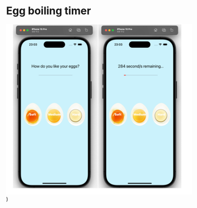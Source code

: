 # Egg boiling timer

![Egg timer app](https://github.com/r-v-slv/EggTimer-iOS13/blob/32fbb6643bac0d344d9926e951008f93d819e323/Egg.png))


